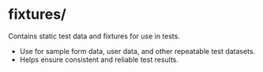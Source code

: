 # fixtures/

Contains static test data and fixtures for use in tests.

- Use for sample form data, user data, and other repeatable test datasets.
- Helps ensure consistent and reliable test results.

